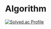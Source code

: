 # Algorithm
[![Solved.ac Profile](http://mazassumnida.wtf/api/v2/generate_badge?boj=jinwoo7654)](https://solved.ac/jinwoo7654/)
